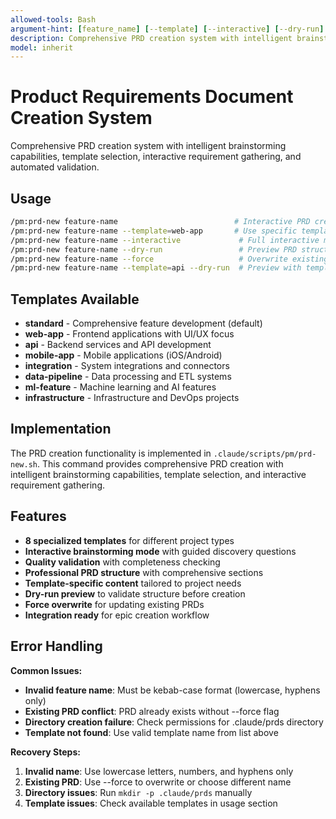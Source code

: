 ```yaml
---
allowed-tools: Bash
argument-hint: [feature_name] [--template] [--interactive] [--dry-run] [--force]
description: Comprehensive PRD creation system with intelligent brainstorming, template selection, and interactive requirement gathering
model: inherit
---
```


# Product Requirements Document Creation System

Comprehensive PRD creation system with intelligent brainstorming capabilities, template selection, interactive requirement gathering, and automated validation.

## Usage

```bash
/pm:prd-new feature-name                          # Interactive PRD creation
/pm:prd-new feature-name --template=web-app       # Use specific template
/pm:prd-new feature-name --interactive             # Full interactive mode
/pm:prd-new feature-name --dry-run                 # Preview PRD structure
/pm:prd-new feature-name --force                   # Overwrite existing PRD
/pm:prd-new feature-name --template=api --dry-run  # Preview with template
```

## Templates Available

- **standard** - Comprehensive feature development (default)
- **web-app** - Frontend applications with UI/UX focus
- **api** - Backend services and API development
- **mobile-app** - Mobile applications (iOS/Android)
- **integration** - System integrations and connectors
- **data-pipeline** - Data processing and ETL systems
- **ml-feature** - Machine learning and AI features
- **infrastructure** - Infrastructure and DevOps projects

## Implementation

The PRD creation functionality is implemented in `.claude/scripts/pm/prd-new.sh`. This command provides comprehensive PRD creation with intelligent brainstorming capabilities, template selection, and interactive requirement gathering.

## Features

- **8 specialized templates** for different project types
- **Interactive brainstorming mode** with guided discovery questions
- **Quality validation** with completeness checking
- **Professional PRD structure** with comprehensive sections
- **Template-specific content** tailored to project needs
- **Dry-run preview** to validate structure before creation
- **Force overwrite** for updating existing PRDs
- **Integration ready** for epic creation workflow

## Error Handling

**Common Issues:**
- **Invalid feature name**: Must be kebab-case format (lowercase, hyphens only)
- **Existing PRD conflict**: PRD already exists without --force flag
- **Directory creation failure**: Check permissions for .claude/prds directory
- **Template not found**: Use valid template name from list above

**Recovery Steps:**
1. **Invalid name**: Use lowercase letters, numbers, and hyphens only
2. **Existing PRD**: Use --force to overwrite or choose different name
3. **Directory issues**: Run `mkdir -p .claude/prds` manually
4. **Template issues**: Check available templates in usage section